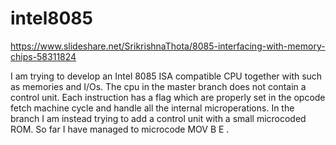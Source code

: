 # intel8085

https://www.slideshare.net/SrikrishnaThota/8085-interfacing-with-memory-chips-58311824

I am trying to develop an Intel 8085 ISA compatible CPU together with such as memories and I/Os.
The cpu in the master branch does not contain a control unit. Each instruction has a flag which are properly set in the opcode fetch machine cycle and handle all the internal microperations.
In the branch I am instead trying to add a control unit with a small microcoded ROM. So far I have managed to microcode MOV B E .
